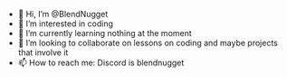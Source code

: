 - 👋 Hi, I’m @BlendNugget
- 👀 I’m interested in coding
- 🌱 I’m currently learning nothing at the moment
- 💞️ I’m looking to collaborate on lessons on coding and maybe projects that involve it
- 📫 How to reach me: Discord is blendnugget
